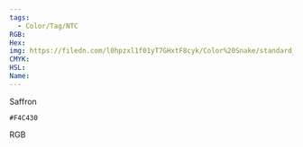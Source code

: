 ```yaml
---
tags:
  - Color/Tag/NTC
RGB:
Hex:
img: https://filedn.com/l0hpzxl1f01yT7GHxtF8cyk/Color%20Snake/standard_csv_to_svg/F4C430.svg
CMYK:
HSL:
Name:
---
```

Saffron
```palette
#F4C430
```
RGB
